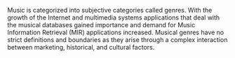 Music is categorized into subjective categories called genres. With the growth of the Internet and multimedia systems applications that deal with the musical databases gained importance and demand for Music Information Retrieval (MIR) applications increased. Musical genres have no strict definitions and boundaries as they arise through a complex interaction between marketing, historical, and cultural factors.
